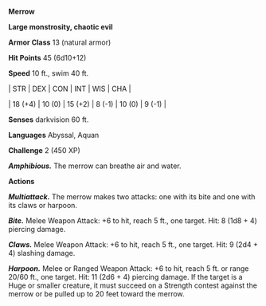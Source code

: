**Merrow**

**Large monstrosity, chaotic evil**

**Armor Class** 13 (natural armor)

**Hit Points** 45 (6d10+12)

**Speed** 10 ft., swim 40 ft.

|   STR   |   DEX   |   CON   |   INT   |   WIS   |   CHA   |
  
| 18 (+4) | 10 (0) | 15 (+2) | 8 (-1) | 10 (0) | 9 (-1) |

**Senses** darkvision 60 ft.

**Languages** Abyssal, Aquan

**Challenge** 2 (450 XP)

***Amphibious.*** The merrow can breathe air and water.

**Actions**

***Multiattack.*** The merrow makes two attacks: one with its bite and one with its claws or harpoon.

***Bite.*** Melee Weapon Attack: +6 to hit, reach 5 ft., one target. Hit: 8 (1d8 + 4) piercing damage.

***Claws.*** Melee Weapon Attack: +6 to hit, reach 5 ft., one target. Hit: 9 (2d4 + 4) slashing damage.

***Harpoon.*** Melee or Ranged Weapon Attack: +6 to hit, reach 5 ft. or range 20/60 ft., one target. Hit: 11 (2d6 + 4) piercing damage. If the target is a Huge or smaller creature, it must succeed on a Strength contest against the merrow or be pulled up to 20 feet toward the merrow.


